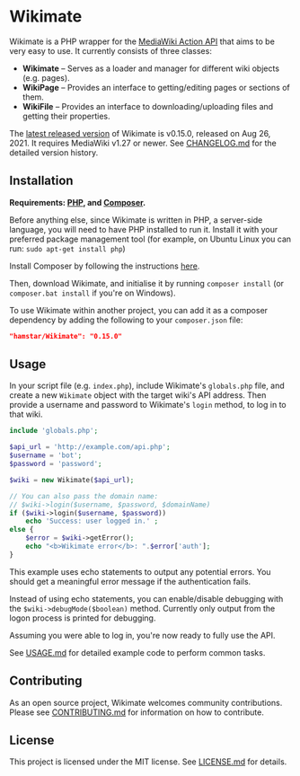 # Wikimate

Wikimate is a PHP wrapper for the
[MediaWiki Action API](https://www.mediawiki.org/wiki/Special:MyLanguage/API:Main_page)
that aims to be very easy to use.
It currently consists of three classes:

* **Wikimate** – Serves as a loader and manager for different wiki objects (e.g. pages).
* **WikiPage** – Provides an interface to getting/editing pages or sections of them.
* **WikiFile** – Provides an interface to downloading/uploading files and getting their properties.

The [latest released version](https://github.com/hamstar/Wikimate/releases) of Wikimate
is v0.15.0, released on Aug 26, 2021.
It requires MediaWiki v1.27 or newer.
See [CHANGELOG.md](CHANGELOG.md) for the detailed version history.

## Installation

**Requirements: [PHP](https://php.net), and [Composer](https://getcomposer.org).**

Before anything else, since Wikimate is written in PHP, a server-side language,
you will need to have PHP installed to run it.
Install it with your preferred package management tool
(for example, on Ubuntu Linux you can run: `sudo apt-get install php`)

Install Composer by following the instructions [here](https://getcomposer.org/doc/00-intro.md).

Then, download Wikimate, and initialise it by running `composer install`
(or `composer.bat install` if you're on Windows).

To use Wikimate within another project, you can add it as a composer dependency
by adding the following to your `composer.json` file:

```json
"hamstar/Wikimate": "0.15.0"
```

## Usage

In your script file (e.g. `index.php`), include Wikimate's `globals.php` file,
and create a new `Wikimate` object with the target wiki's API address.
Then provide a username and password to Wikimate's `login` method,
to log in to that wiki.

```php
include 'globals.php';

$api_url = 'http://example.com/api.php';
$username = 'bot';
$password = 'password';

$wiki = new Wikimate($api_url);

// You can also pass the domain name:
// $wiki->login($username, $password, $domainName)
if ($wiki->login($username, $password))
	echo 'Success: user logged in.' ;
else {
	$error = $wiki->getError();
	echo "<b>Wikimate error</b>: ".$error['auth'];
}
```

This example uses echo statements to output any potential errors.
You should get a meaningful error message if the authentication fails.

Instead of using echo statements, you can enable/disable debugging
with the `$wiki->debugMode($boolean)` method.
Currently only output from the logon process is printed for debugging.

Assuming you were able to log in, you're now ready to fully use the API.

See [USAGE.md](USAGE.md) for detailed example code to perform common tasks.

## Contributing

As an open source project, Wikimate welcomes community contributions.
Please see [CONTRIBUTING.md](CONTRIBUTING.md) for information on how to contribute.

## License

This project is licensed under the MIT license.
See [LICENSE.md](LICENSE.md) for details.
